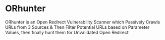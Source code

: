 # ORhunter
ORhunter is an Open Redirect Vulnerability Scanner which Passively Crawls URLs from 3 Sources &amp; Then Filter Potential URLs based on Parameter Values, then finally hunt them for Unvalidated Open Redirect 
